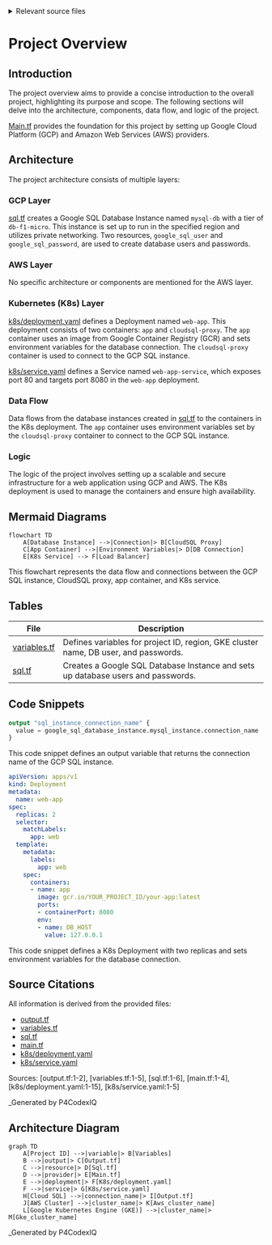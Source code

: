<details>
<summary>Relevant source files</summary>

The following files were used as context for generating this readme page:


- [output.tf](output.tf)

- [variables.tf](variables.tf)

- [sql.tf](sql.tf)

- [main.tf](main.tf)

- [k8s/deployment.yaml](k8s/deployment.yaml)

- [k8s/service.yaml](k8s/service.yaml)

<!-- Add additional relevant files if fewer than 5 were provided -->
</details>

# Project Overview

## Introduction
The project overview aims to provide a concise introduction to the overall project, highlighting its purpose and scope. The following sections will delve into the architecture, components, data flow, and logic of the project.

[Main.tf](main.tf) provides the foundation for this project by setting up Google Cloud Platform (GCP) and Amazon Web Services (AWS) providers.

## Architecture
The project architecture consists of multiple layers:

### GCP Layer
[sql.tf](sql.tf) creates a Google SQL Database Instance named `mysql-db` with a tier of `db-f1-micro`. This instance is set up to run in the specified region and utilizes private networking. Two resources, `google_sql_user` and `google_sql_password`, are used to create database users and passwords.

### AWS Layer
No specific architecture or components are mentioned for the AWS layer.

### Kubernetes (K8s) Layer
[k8s/deployment.yaml](k8s/deployment.yaml) defines a Deployment named `web-app`. This deployment consists of two containers: `app` and `cloudsql-proxy`. The `app` container uses an image from Google Container Registry (GCR) and sets environment variables for the database connection. The `cloudsql-proxy` container is used to connect to the GCP SQL instance.

[k8s/service.yaml](k8s/service.yaml) defines a Service named `web-app-service`, which exposes port 80 and targets port 8080 in the `web-app` deployment.

### Data Flow
Data flows from the database instances created in [sql.tf](sql.tf) to the containers in the K8s deployment. The `app` container uses environment variables set by the `cloudsql-proxy` container to connect to the GCP SQL instance.

### Logic
The logic of the project involves setting up a scalable and secure infrastructure for a web application using GCP and AWS. The K8s deployment is used to manage the containers and ensure high availability.

## Mermaid Diagrams
```mermaid
flowchart TD
    A[Database Instance] -->|Connection|> B[CloudSQL Proxy]
    C[App Container] -->|Environment Variables|> D[DB Connection]
    E[K8s Service] --> F[Load Balancer]
```

This flowchart represents the data flow and connections between the GCP SQL instance, CloudSQL proxy, app container, and K8s service.

## Tables
| File | Description |
| --- | --- |
| [variables.tf](variables.tf) | Defines variables for project ID, region, GKE cluster name, DB user, and passwords. |
| [sql.tf](sql.tf) | Creates a Google SQL Database Instance and sets up database users and passwords. |

## Code Snippets
```terraform
output "sql_instance_connection_name" {
  value = google_sql_database_instance.mysql_instance.connection_name
}
```

This code snippet defines an output variable that returns the connection name of the GCP SQL instance.

```yaml
apiVersion: apps/v1
kind: Deployment
metadata:
  name: web-app
spec:
  replicas: 2
  selector:
    matchLabels:
      app: web
  template:
    metadata:
      labels:
        app: web
    spec:
      containers:
      - name: app
        image: gcr.io/YOUR_PROJECT_ID/your-app:latest
        ports:
        - containerPort: 8080
        env:
        - name: DB_HOST
          value: 127.0.0.1
```

This code snippet defines a K8s Deployment with two replicas and sets environment variables for the database connection.

## Source Citations

All information is derived from the provided files:

* [output.tf](output.tf)
* [variables.tf](variables.tf)
* [sql.tf](sql.tf)
* [main.tf](main.tf)
* [k8s/deployment.yaml](k8s/deployment.yaml)
* [k8s/service.yaml](k8s/service.yaml)

Sources: [output.tf:1-2], [variables.tf:1-5], [sql.tf:1-6], [main.tf:1-4], [k8s/deployment.yaml:1-15], [k8s/service.yaml:1-5]

_Generated by P4CodexIQ

## Architecture Diagram

```mermaid
graph TD
    A[Project ID] -->|variable|> B[Variables]
    B -->|output|> C[Output.tf]
    C -->|resource|> D[Sql.tf]
    D -->|provider|> E[Main.tf]
    E -->|deployment|> F[K8s/deployment.yaml]
    F -->|service|> G[K8s/service.yaml]
    H[Cloud SQL] -->|connection_name|> I[Output.tf]
    J[AWS Cluster] -->|cluster_name|> K[Aws_cluster_name]
    L[Google Kubernetes Engine (GKE)] -->|cluster_name|> M[Gke_cluster_name]
```

_Generated by P4CodexIQ